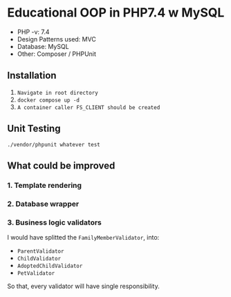 # Educational OOP in PHP7.4 w MySQL

- PHP -v: 7.4
- Design Patterns used: MVC
- Database: MySQL
- Other: Composer / PHPUnit

## Installation
1. `Navigate in root directory`
2. `docker compose up -d`
3. `A container caller FS_CLIENT should be created`

## Unit Testing
`./vendor/phpunit whatever test`

## What could be improved

### 1. Template rendering
### 2. Database wrapper
### 3. Business logic validators
I would have splitted the `FamilyMemberValidator`, into:
- `ParentValidator`
- `ChildValidator`
- `AdoptedChildValidator`
- `PetValidator`

So that, every validator will have single responsibility. 